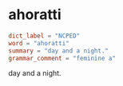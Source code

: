 # ahoratti

``` toml
dict_label = "NCPED"
word = "ahoratti"
summary = "day and a night."
grammar_comment = "feminine a"
```

day and a night.

